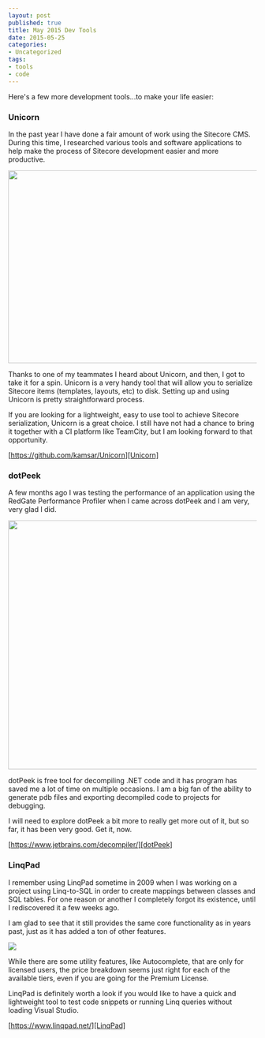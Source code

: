 ```yaml
---
layout: post
published: true
title: May 2015 Dev Tools
date: 2015-05-25
categories:
- Uncategorized
tags:
- tools
- code
---
```

[Unicorn]: https://github.com/kamsar/Unicorn "Unicorn @ Git"
[dotPeek]: https://www.jetbrains.com/decompiler/ "dotPeek"
[LinqPad]: https://www.linqpad.net/ "LinqPad"

Here's a few more development tools...to make your life easier:

### Unicorn ###


In the past year I have done a fair amount of work using the Sitecore CMS. During this time, I researched various tools and software applications to help make the process of Sitecore development easier and more productive.

<img class="img-responsive" src="http://www.rolspace.com/wp-content/uploads/2015/06/unicorn.png" alt="" width="916" height="391" />

Thanks to one of my teammates I heard about Unicorn, and then, I got to take it for a spin. Unicorn is a very handy tool that will allow you to serialize Sitecore items (templates, layouts, etc) to disk. Setting up and using Unicorn is pretty straightforward process.

<!--more-->

If you are looking for a lightweight, easy to use tool to achieve Sitecore serialization, Unicorn is a great choice. I still have not had a chance to bring it together with a CI platform like TeamCity, but I am looking forward to that opportunity.

[https://github.com/kamsar/Unicorn][Unicorn]

### dotPeek ###

A few months ago I was testing the performance of an application using the RedGate Performance Profiler when I came across dotPeek and I am very, very glad I did.

<img class="aligncenter size-full wp-image-616" style="border-radius: 0px;" src="http://www.rolspace.com/wp-content/uploads/2015/06/dotpeek.png" alt="" width="985" height="505" />

dotPeek is free tool for decompiling .NET code and it has program has saved me a lot of time on multiple occasions. I am a big fan of the ability to generate pdb files and exporting decompiled code to projects for debugging.

I will need to explore dotPeek a bit more to really get more out of it, but so far, it has been very good. Get it, now.

[https://www.jetbrains.com/decompiler/][dotPeek]

### LinqPad ###

I remember using LinqPad sometime in 2009 when I was working on a project using Linq-to-SQL in order to create mappings between classes and SQL tables. For one reason or another I completely forgot its existence, until I rediscovered it a few weeks ago.

I am glad to see that it still provides the same core functionality as in years past, just as it has added a ton of other features.

<img class="aligncenter size-full wp-image-645" style="border-radius: 0px;" src="http://www.rolspace.com/wp-content/uploads/2015/06/linqpad.png" />

While there are some utility features, like Autocomplete, that are only for licensed users, the price breakdown seems just right for each of the available tiers, even if you are going for the Premium License.

LinqPad is definitely worth a look if you would like to have a quick and lightweight tool to test code snippets or running Linq queries without loading Visual Studio.

[https://www.linqpad.net/][LinqPad]